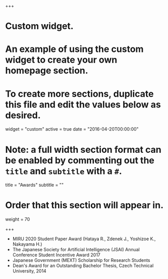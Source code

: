 +++
# Custom widget.
# An example of using the custom widget to create your own homepage section.
# To create more sections, duplicate this file and edit the values below as desired.
widget = "custom"
active = true
date = "2016-04-20T00:00:00"

# Note: a full width section format can be enabled by commenting out the `title` and `subtitle` with a `#`.
title = "Awards"
subtitle = ""

# Order that this section will appear in.
weight = 70

+++

- MIRU 2020 Student Paper Award (Hataya R., Zdenek J., Yoshizoe K., Nakayama H.)
- The Japanese Society for Artificial Intelligence (JSAI) Annual Conference Student Incentive Award 2017
- Japanese Government (MEXT) Scholarship for Research Students
- Dean's Award for an Outstanding Bachelor Thesis, Czech Technical University, 2014
